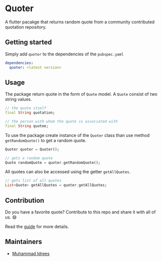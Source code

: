# Quoter

A flutter pacakge that returns random quote from a community contributed quotation repository.

## Getting started

Simply add `quoter` to the dependencies of the `pubspec.yaml`

```yaml
dependencies:
  quoter: <latest version>
```

## Usage
The package return quote in the form of `Quote` model. A `Quote` consist of two string values.

```dart
// the quote itself
final String quotation;

// the person with whom the quote is associated with
final String quotee;
```

To use the package create instance of the `Quoter` class than use method `getRandomQuote()` to get a random quote.

```dart
Quoter quoter = Quoter();

// gets a random quote
Quote randomQuote = quoter.getRandomQuote();
```

All quotes can also be accessed using the getter `getAllQuotes`.

```dart
// gets list of all quotes
List<Quote> getAllQuotes = quoter.getAllQuotes;
```

## Contribution

Do you have a favorite quote? Contribute to this repo and share it with all of us. :smile:

Read the [guide](https://github.com/muhammadidrees/quoter/blob/master/CONTRIBUTING.md) for more details.

## Maintainers
- [Muhammad Idrees](https://github.com/muhammadIdrees)
